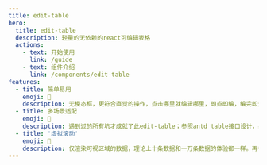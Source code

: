 ```yaml
---
title: edit-table
hero:
  title: edit-table
  description: 轻量的无依赖的react可编辑表格
  actions:
    - text: 开始使用
      link: /guide
    - text: 组件介绍
      link: /components/edit-table
features:
  - title: 简单易用
    emoji: 💎
    description: 无模态框，更符合直觉的操作，点击哪里就编辑哪里，即点即编，编完即走的理念。甚至让你感觉不到编辑的过程。
  - title: 多场景适配
    emoji: 🌈
    description: 遇到过的所有坑才成就了此edit-table；参照antd table接口设计，如果你有antd基础，0负担直接上手。
  - title: '虚拟滚动'
    emoji: 🚀
    description: 仅渲染可视区域的数据，理论上十条数据和一万条数据的体验都一样。再多数据也不怕啦！
---
```

